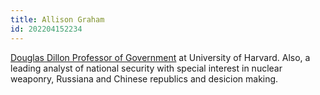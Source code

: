 ```yaml
---
title: Allison Graham
id: 202204152234
---
```


[Douglas Dillon Professor of Government](https://www.hks.harvard.edu/faculty/graham-allison) at University of Harvard. Also, a leading analyst of national security with special interest in nuclear weaponry, Russiana and Chinese republics and desicion making. 
